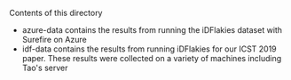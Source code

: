 Contents of this directory
- azure-data contains the results from running the iDFlakies dataset with Surefire on Azure
- idf-data contains the results from running iDFlakies for our ICST 2019 paper. These results were collected on a variety of machines including Tao's server
